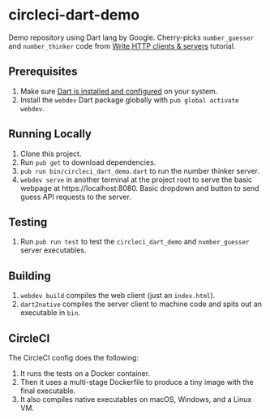 # circleci-dart-demo

Demo repository using Dart lang by Google. Cherry-picks `number_guesser` and `number_thinker` code from [Write HTTP clients & servers](https://dart.dev/tutorials/server/httpserver) tutorial.

## Prerequisites
1. Make sure [Dart is installed and configured](https://dart.dev/get-dart) on your system.
1. Install the `webdev` Dart package globally with `pub global activate webdev`.

## Running Locally
1. Clone this project.
1. Run `pub get` to download dependencies.
1. `pub run bin/circleci_dart_demo.dart` to run the number thinker server.
1. `webdev serve` in another terminal at the project root to serve the basic webpage at https://localhost:8080. Basic dropdown and button to send guess API requests to the server.

## Testing
1. Run `pub run test` to test the `circleci_dart_demo` and `number_guesser` server executables.

## Building
1. `webdev build` compiles the web client (just an `index.html`).
1. `dart2native` compiles the server client to machine code and spits out an executable in `bin`.

## CircleCI
The CircleCI config does the following:

1. It runs the tests on a Docker container.
1. Then it uses a multi-stage Dockerfile to produce a tiny image with the final executable.
1. It also compiles native executables on macOS, Windows, and a Linux VM.

